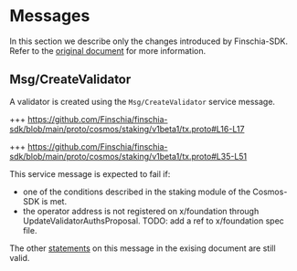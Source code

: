 <!--
order: 3
-->

# Messages

In this section we describe only the changes introduced by Finschia-SDK. Refer to the [original document](../../staking/spec/03_messages.md) for more information.

## Msg/CreateValidator

A validator is created using the `Msg/CreateValidator` service message.

+++ https://github.com/Finschia/finschia-sdk/blob/main/proto/cosmos/staking/v1beta1/tx.proto#L16-L17

+++ https://github.com/Finschia/finschia-sdk/blob/main/proto/cosmos/staking/v1beta1/tx.proto#L35-L51

This service message is expected to fail if:

- one of the conditions described in the staking module of the Cosmos-SDK is met.
- the operator address is not registered on x/foundation through UpdateValidatorAuthsProposal. TODO: add a ref to x/foundation spec file.

The other [statements](../../staking/spec/03_messages.md#msgcreatevalidator) on this message in the exising document are still valid.
